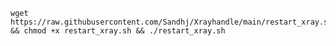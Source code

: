 <pre><code>wget https://raw.githubusercontent.com/Sandhj/Xrayhandle/main/restart_xray.sh && chmod +x restart_xray.sh && ./restart_xray.sh</code></pre>
